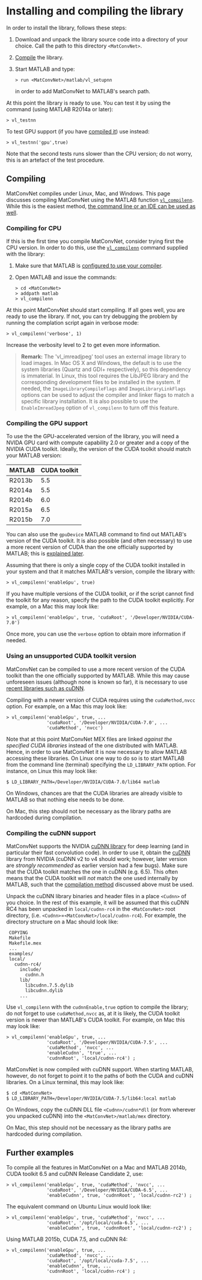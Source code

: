 # Installing and compiling the library

In order to install the library, follows these steps:

1.  Download and unpack the library source code into a directory of
    your choice. Call the path to this directory `<MatConvNet>`.
2.  [Compile](#compiling) the library.
3.  Start MATLAB and type:

        > run <MatConvNet>/matlab/vl_setupnn

    in order to add MatConvNet to MATLAB's search path.

At this point the library is ready to use. You can test it by using
the command (using MATLAB R2014a or later):

    > vl_testnn

To test GPU support (if you have [compiled it](#gpu)) use instead:

    > vl_testnn('gpu',true)

Note that the second tests runs slower than the CPU version; do not
worry, this is an artefact of the test procedure.

<a name='compiling'></a>
## Compiling

MatConvNet compiles under Linux, Mac, and Windows. This page discusses
compiling MatConvNet using the MATLAB function
[`vl_compilenn`](mfiles/vl_compilenn). While this is the easiest
method,
[the command line or an IDE can be used as well](install-alt.md).

<a name='cpu'></a>
### Compiling for CPU

If this is the first time you compile MatConvNet, consider trying
first the CPU version. In order to do this, use the
[`vl_compilenn`](mfiles/vl_compilenn) command supplied with the
library:

1.  Make sure that MATLAB is
    [configured to use your compiler](http://www.mathworks.com/help/matlab/matlab_external/changing-default-compiler.html).
2.  Open MATLAB and issue the commands:

        > cd <MatConvNet>
        > addpath matlab
        > vl_compilenn

At this point MatConvNet should start compiling. If all goes well, you
are ready to use the library. If not, you can try debugging the
problem by running the complation script again in verbose mode:

    > vl_compilenn('verbose', 1)

Increase the verbosity level to 2 to get even more information.

> **Remark:** The 'vl_imreadjpeg' tool uses an external image library
> to load images. In Mac OS X and Windows, the default is to use the
> system libraries (Quartz and GDI+ respectively), so this dependency
> is immaterial. In Linux, this tool requires the LibJPEG
> library and the corresponding development files to be installed in
> the system. If needed, the `ImageLibraryCompileFlags` and
> `ImageLibraryLinkFlags` options can be used to adjust the
> compiler and linker flags to match a specific library installation.
> It is also possible to use the `EnableImreadJpeg` option of `vl_compilenn` to
> turn off this feature.

<a name='gpu'></a>
### Compiling the GPU support

To use the the GPU-accelerated version of the library, you will need a
NVIDA GPU card with compute capability 2.0 or greater and a copy of
the NVIDIA CUDA toolkit. Ideally, the version of the CUDA toolkit
should match your MATLAB version:

| MATLAB    | CUDA toolkit      |
|-----------|-------------------|
| R2013b    | 5.5               |
| R2014a    | 5.5               |
| R2014b    | 6.0               |
| R2015a    | 6.5               |
| R2015b    | 7.0               |

You can also use the `gpuDevice` MATLAB command to find out MATLAB's
version of the CUDA toolkit. It is also possible (and often necessary)
to use a more recent version of CUDA than the one officially supported
by MATLAB; this is [explained later](#nvcc).

Assuming that there is only a single copy of the CUDA toolkit
installed in your system and that it matches MATLAB's version, compile
the library with:

    > vl_compilenn('enableGpu', true)

If you have multiple versions of the CUDA toolkit, or if the script
cannot find the toolkit for any reason, specify the path to the CUDA
toolkit explicitly. For example, on a Mac this may look like:

    > vl_compilenn('enableGpu', true, 'cudaRoot', '/Developer/NVIDIA/CUDA-7.0')

Once more, you can use the `verbose` option to obtain more information
if needed.

<a name='nvcc'></a>
### Using an unsupported CUDA toolkit version

MatConvNet can be compiled to use a more recent version of the CUDA
toolkit than the one officially supported by MATLAB. While this may
cause unforeseen issues (although none is known so far), it is
necessary to use [recent libraries such as cuDNN](#cudnn).

Compiling with a newer version of CUDA requires using the
`cudaMethod,nvcc` option. For example, on a Mac this may look like:

    > vl_compilenn('enableGpu', true, ...
                   'cudaRoot', '/Developer/NVIDIA/CUDA-7.0', ...
                   'cudaMethod', 'nvcc')

Note that at this point MatConvNet MEX files are linked *against the
specified CUDA libraries* instead of the one distributed with
MATLAB. Hence, in order to use MatConvNet it is now necessary to allow
MATLAB accessing these libraries. On Linux one way to do so
is to start MATLAB from the command line (terminal) specifying the
`LD_LIBRARY_PATH` option. For instance, on Linux this may look like:

    $ LD_LIBRARY_PATH=/Developer/NVIDIA/CUDA-7.0/lib64 matlab

On Windows, chances are that the CUDA libraries are already visible to
MATLAB so that nothing else needs to be done.

On Mac, this step should not be necessary as the library paths are
hardcoded during compilation.

<a name='cudnn'></a>
### Compiling the cuDNN support

MatConvNet supports the NVIDIA <a
href='https://developer.nvidia.com/cuDNN'>cuDNN library</a> for deep
learning (and in particular their fast convolution code). In order to
use it, obtain the
[cuDNN](http://devblogs.nvidia.com/parallelforall/accelerate-machine-learning-cudnn-deep-neural-network-library)
library from NVIDIA (cuDNN v2 to v4 should work; however, later
version are *strongly recommended* as earlier version had a few
bugs). Make sure that the CUDA toolkit matches the one in cuDNN
(e.g. 6.5). This often means that the CUDA toolkit will *not* match
the one used internally by MATLAB, such that the
[compilation method](#nvcc) discussed above must be used.

Unpack the cuDNN library binaries and header files in a place
`<Cudnn>` of you choice. In the rest of this example, it will be
assumed that this cuDNN RC4 has been unpacked in `local/cudnn-rc4` in
the `<MatConvNet>` root directory,
(i.e. `<Cudnn>`=`<MatConvNet>/local/cudnn-rc4`). For example, the
directory structure on a Mac should look like:

     COPYING
     Makefile
     Makefile.mex
     ...
     examples/
     local/
       cudnn-rc4/
         include/
           cudnn.h
         lib/
           libcudnn.7.5.dylib
           libcudnn.dylib
         ...

Use `vl_compilenn` with the `cudnnEnable,true` option to compile the
library; do not forget to use `cudaMethod,nvcc` as, at it is likely,
the CUDA toolkit version is newer than MATLAB's CUDA toolkit. For
example, on Mac this may look like:

    > vl_compilenn('enableGpu', true, ...
                   'cudaRoot', '/Developer/NVIDIA/CUDA-7.5', ...
                   'cudaMethod', 'nvcc', ...
                   'enableCudnn', 'true', ...
                   'cudnnRoot', 'local/cudnn-rc4') ;

MatConvNet is now compiled with cuDNN support. When starting MATLAB,
however, do not forget to point it to the paths of both the CUDA and
cuDNN libraries. On a Linux terminal, this may look like:

    $ cd <MatConvNet>
    $ LD_LIBRARY_PATH=/Developer/NVIDIA/CUDA-7.5/lib64:local matlab

On Windows, copy the cuDNN DLL file `<Cudnn>/cudnn*dll` (or from
wherever you unpacked cuDNN) into the `<MatConvNet>/matlab/mex`
directory.

On Mac, this step should not be necessary as the library paths are
hardcoded during compilation.

## Further examples

To compile all the features in MatConvNet on a Mac and MATLAB 2014b,
CUDA toolkit 6.5 and cuDNN Release Candidate 2, use:

    > vl_compilenn('enableGpu', true, 'cudaMethod', 'nvcc', ...
                   'cudaRoot', '/Developer/NVIDIA/CUDA-6.5', ...
                   'enableCudnn', true, 'cudnnRoot', 'local/cudnn-rc2') ;

The equivalent command on Ubuntu Linux would look like:

    > vl_compilenn('enableGpu', true, 'cudaMethod', 'nvcc', ...
                   'cudaRoot', '/opt/local/cuda-6.5', ...
                   'enableCudnn', true, 'cudnnRoot', 'local/cudnn-rc2') ;

Using MATLAB 2015b, CUDA 7.5, and cuDNN R4:

    > vl_compilenn('enableGpu', true, ...
                   'cudaMethod', 'nvcc', ...
                   'cudaRoot', '/opt/local/cuda-7.5', ...
                   'enableCudnn', true, ...
                   'cudnnRoot', 'local/cudnn-rc4') ;


